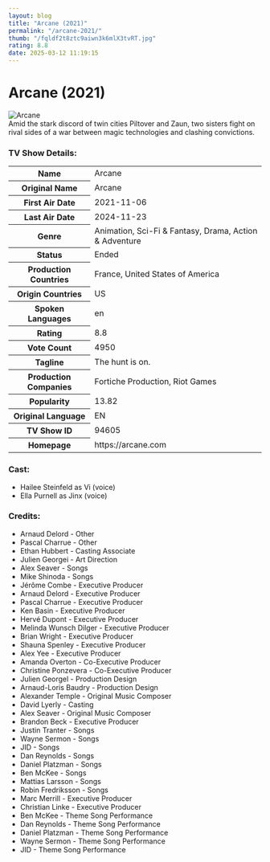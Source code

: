 ```yaml
---
layout: blog
title: "Arcane (2021)"
permalink: "/arcane-2021/"
thumb: "/fqldf2t8ztc9aiwn3k6mlX3tvRT.jpg"
rating: 8.8
date: 2025-03-12 11:19:15
---
```

<h1 class="title">Arcane (2021)</h1><div class="poster"><img src="{{ site.imglink }}/fqldf2t8ztc9aiwn3k6mlX3tvRT.jpg" class="img-fluid my-3" alt="Arcane"/></div><div class="plot">Amid the stark discord of twin cities Piltover and Zaun, two sisters fight on rival sides of a war between magic technologies and clashing convictions.</div><h3>TV Show Details:</h3><table class="table table-bordered details"><tr><th>Name</th><td>Arcane</td></tr><tr><th>Original Name</th><td>Arcane</td></tr><tr><th>First Air Date</th><td>2021-11-06</td></tr><tr><th>Last Air Date</th><td>2024-11-23</td></tr><tr><th>Genre</th><td>Animation, Sci-Fi & Fantasy, Drama, Action & Adventure</td></tr><tr><th>Status</th><td>Ended</td></tr><tr><th>Production Countries</th><td>France, United States of America</td></tr><tr><th>Origin Countries</th><td>US</td></tr><tr><th>Spoken Languages</th><td>en</td></tr><tr><th>Rating</th><td>8.8</td></tr><tr><th>Vote Count</th><td>4950</td></tr><tr><th>Tagline</th><td>The hunt is on.</td></tr><tr><th>Production Companies</th><td>Fortiche Production, Riot Games</td></tr><tr><th>Popularity</th><td>13.82</td></tr><tr><th>Original Language</th><td>EN</td></tr><tr><th>TV Show ID</th><td>94605</td></tr><tr><th>Homepage</th><td>https://arcane.com</td></tr></table><h3>Cast:</h3><ul class="list-group cast"><li>Hailee Steinfeld as Vi (voice)</li><li>Ella Purnell as Jinx (voice)</li></ul><h3>Credits:</h3><ul class="list-group crew"><li>Arnaud Delord - Other</li><li>Pascal Charrue - Other</li><li>Ethan Hubbert - Casting Associate</li><li>Julien Georgei - Art Direction</li><li>Alex Seaver - Songs</li><li>Mike Shinoda - Songs</li><li>Jérôme Combe - Executive Producer</li><li>Arnaud Delord - Executive Producer</li><li>Pascal Charrue - Executive Producer</li><li>Ken Basin - Executive Producer</li><li>Hervé Dupont - Executive Producer</li><li>Melinda Wunsch Dilger - Executive Producer</li><li>Brian Wright - Executive Producer</li><li>Shauna Spenley - Executive Producer</li><li>Alex Yee - Executive Producer</li><li>Amanda Overton - Co-Executive Producer</li><li>Christine Ponzevera - Co-Executive Producer</li><li>Julien Georgel - Production Design</li><li>Arnaud-Loris Baudry - Production Design</li><li>Alexander Temple - Original Music Composer</li><li>David Lyerly - Casting</li><li>Alex Seaver - Original Music Composer</li><li>Brandon Beck - Executive Producer</li><li>Justin Tranter - Songs</li><li>Wayne Sermon - Songs</li><li>JID - Songs</li><li>Dan Reynolds - Songs</li><li>Daniel Platzman - Songs</li><li>Ben McKee - Songs</li><li>Mattias Larsson - Songs</li><li>Robin Fredriksson - Songs</li><li>Marc Merrill - Executive Producer</li><li>Christian Linke - Executive Producer</li><li>Ben McKee - Theme Song Performance</li><li>Dan Reynolds - Theme Song Performance</li><li>Daniel Platzman - Theme Song Performance</li><li>Wayne Sermon - Theme Song Performance</li><li>JID - Theme Song Performance</li></ul>